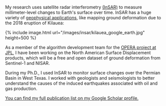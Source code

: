 ---
---

My research uses satellite radar interferometry [(InSAR)](https://www.usgs.gov/centers/ca-water-ls/science/interferometric-synthetic-aperture-radar-insar?qt-science_center_objects=0#qt-science_center_objects) to measure millimeter-level changes to Earth's surface over time.
InSAR has a huge variety of [geophysical applications](https://en.wikipedia.org/wiki/Interferometric_synthetic-aperture_radar#Applications), like mapping ground deformation due to the 2018 eruption of Kilauea:

{% include image.html url="/images/insar/kilauea_google_earth.jpg" height=500 %}

As a member of the algorithm development team for the [OPERA project at JPL](https://www.jpl.nasa.gov/go/opera), I have been working on the North American Surface Displacement products, which will be a free and open dataset of ground deformation from Sentinel-1 and NISAR.

During my Ph.D., I used InSAR to monitor surface changes over the Permian Basin in West Texas. I worked with geologists and seismologists to better understand the causes of the induced earthquakes associated with oil and gas production.


[You can find my full publication list on my Google Scholar profile.](https://scholar.google.com/citations?user=TC7VtDsAAAAJ&hl=en)

<!-- Below is an interactive map to play around with the cumulative vertical deformation between November 2014 and January 2019 from our paper:

>Staniewicz et al., "InSAR reveals complex surface deformation patterns over an 80,000 square kilometer oil-producing region in the Permian Basin", Geophysical Research Letters (2020): 2020GL090151 

The red areas show uplift (up to ~7cm), blue areas show subsidence (down to ~13 cm), and dark red dots are the locations of the [TexNet](https://www.beg.utexas.edu/texnet/catalog) detected earthquakes in 2018.
You can also download all the deformation data products shown in the paper [at the Texas data repository](https://doi.org/10.18738/T8/AVDBOJ)


<iframe src='/extras/insar-mapbox.html'
        width='100%' height='400px'>
</iframe>
 -->
